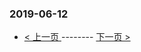 ### 2019-06-12 
 

- [ < 上一页 ](https://github.com/able8/github-trending-daily-record/blob/master/2019-06-11.md) -------- [ 下一页 > ](https://github.com/able8/github-trending-daily-record/blob/master/2019-06-13.md)